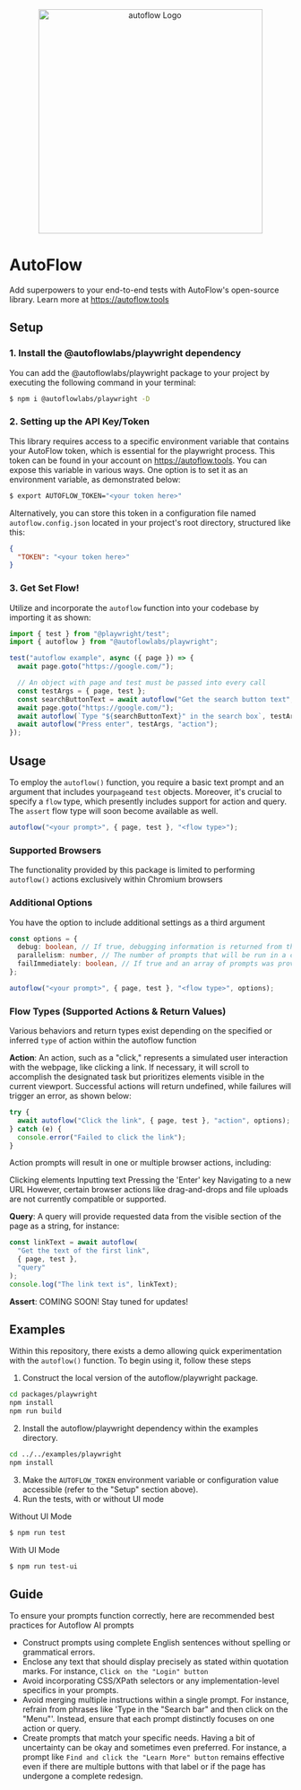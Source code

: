 <div align="center">
  <picture>
    <source
      srcset="https://github.com/AutoFlowLabs/autoflow/assets/40566635/241de554-a5b1-4c78-8d8f-c356681b9d41"
      media="(prefers-color-scheme: dark)"
      height="400" width="400"
    />
    <img
      src="https://github.com/AutoFlowLabs/autoflow/assets/40566635/1a5de8c8-caa1-43d8-9b47-e62064d21a6d"
      alt="autoflow Logo"
      height="400" width="400"
    />
  </picture>
</div>

# AutoFlow

Add superpowers to your end-to-end tests with AutoFlow's open-source library. Learn more at https://autoflow.tools

## Setup

### 1. Install the @autoflowlabs/playwright dependency

You can add the @autoflowlabs/playwright package to your project by executing the following command in your terminal:

```sh
$ npm i @autoflowlabs/playwright -D
```


### 2. Setting up the API Key/Token
This library requires access to a specific environment variable that contains your AutoFlow token, which is essential for the playwright process. This token can be found in your account on https://autoflow.tools. You can expose this variable in various ways. One option is to set it as an environment variable, as demonstrated below:

 ```sh
 $ export AUTOFLOW_TOKEN="<your token here>"
 ```

Alternatively, you can store this token in a configuration file named `autoflow.config.json` located in your project's root directory, structured like this:

 ```json
 {
   "TOKEN": "<your token here>"
 }
 ```

### 3. Get Set Flow!

Utilize and incorporate the `autoflow` function into your codebase by importing it as shown:

```ts
import { test } from "@playwright/test";
import { autoflow } from "@autoflowlabs/playwright";

test("autoflow example", async ({ page }) => {
  await page.goto("https://google.com/");

  // An object with page and test must be passed into every call
  const testArgs = { page, test };
  const searchButtonText = await autoflow("Get the search button text", testArgs, "query");
  await page.goto("https://google.com/");
  await autoflow(`Type "${searchButtonText}" in the search box`, testArgs, "action");
  await autoflow("Press enter", testArgs, "action");
});
```

## Usage

To employ the `autoflow()` function, you require a basic text prompt and an argument that includes your`page`and `test` objects. Moreover, it's crucial to specify a `flow` type, which presently includes support for action and query. The `assert` flow type will soon become available as well.

```ts
autoflow("<your prompt>", { page, test }, "<flow type>");
```

### Supported Browsers

The functionality provided by this package is limited to performing `autoflow()` actions exclusively within Chromium browsers

### Additional Options

You have the option to include additional settings as a third argument

```ts
const options = {
  debug: boolean, // If true, debugging information is returned from the autoflow() call.
  parallelism: number, // The number of prompts that will be run in a chunk, applies when passing an array of prompts to autoflow(). Defaults to 10.
  failImmediately: boolean, // If true and an array of prompts was provided, the function will throw immediately if any prompt throws. Defaults to false.
};

autoflow("<your prompt>", { page, test }, "<flow type>", options);
```

### Flow Types (Supported Actions & Return Values)

Various behaviors and return types exist depending on the specified or inferred `type` of action within the autoflow function

**Action**: An action, such as a "click," represents a simulated user interaction with the webpage, like clicking a link. If necessary, it will scroll to accomplish the designated task but prioritizes elements visible in the current viewport. Successful actions will return undefined, while failures will trigger an error, as shown below:

```ts
try {
  await autoflow("Click the link", { page, test }, "action", options);
} catch (e) {
  console.error("Failed to click the link");
}
```

Action prompts will result in one or multiple browser actions, including:

Clicking elements
Inputting text
Pressing the 'Enter' key
Navigating to a new URL
However, certain browser actions like drag-and-drops and file uploads are not currently compatible or supported.

**Query**: A query will provide requested data from the visible section of the page as a string, for instance:

```ts
const linkText = await autoflow(
  "Get the text of the first link",
  { page, test },
  "query"
);
console.log("The link text is", linkText);
```

**Assert**: COMING SOON! Stay tuned for updates!

## Examples

Within this repository, there exists a demo allowing quick experimentation with the `autoflow()` function. To begin using it, follow these steps

1. Construct the local version of the autoflow/playwright package.

```sh
cd packages/playwright
npm install
npm run build
```

2. Install the autoflow/playwright dependency within the examples directory.

```sh
cd ../../examples/playwright
npm install
```

3.  Make the `AUTOFLOW_TOKEN` environment variable or configuration value accessible (refer to the "Setup" section above).
4.  Run the tests, with or without UI mode

Without UI Mode
```sh
$ npm run test
```

With UI Mode
```sh
$ npm run test-ui
```

## Guide

To ensure your prompts function correctly, here are recommended best practices for Autoflow AI prompts

- Construct prompts using complete English sentences without spelling or grammatical errors.
- Enclose any text that should display precisely as stated within quotation marks. For instance, `Click on the "Login" button`
- Avoid incorporating CSS/XPath selectors or any implementation-level specifics in your prompts.
- Avoid merging multiple instructions within a single prompt. For instance, refrain from phrases like 'Type in the "Search bar" and then click on the "Menu"'. Instead, ensure that each prompt distinctly focuses on one action or query.
- Create prompts that match your specific needs. Having a bit of uncertainty can be okay and sometimes even preferred. For instance, a prompt like `Find and click the "Learn More" button` remains effective even if there are multiple buttons with that label or if the page has undergone a complete redesign.

<br>
<br>
